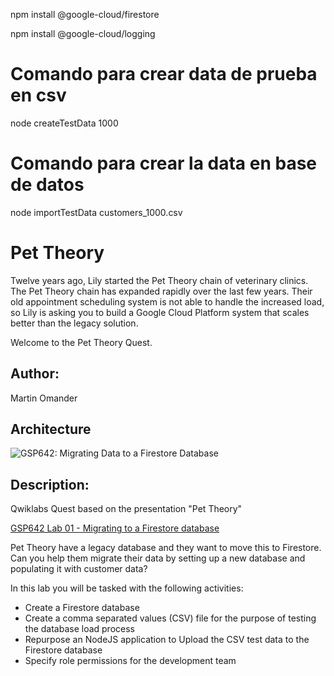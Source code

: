 npm install @google-cloud/firestore

npm install @google-cloud/logging


# Comando para crear data de prueba en csv
node createTestData 1000

# Comando para crear la data en base de datos
node importTestData customers_1000.csv

# Pet Theory

Twelve years ago, Lily started the Pet Theory chain of veterinary clinics. The Pet Theory chain has expanded rapidly over the last few years. Their old appointment scheduling system is not able to handle the increased load, so Lily is asking you to build a Google Cloud Platform system that scales better than the legacy solution.

Welcome to the Pet Theory Quest.

## Author: 
Martin Omander

## Architecture

![GSP642: Migrating Data to a Firestore Database]("[https://cdn.qwiklabs.com/Yfo0T7MHSB8V2VwDmVYNMJQo5bly1%2BtEbv%2FBrpUNbZ8%3D](https://cdn.qwiklabs.com/Yfo0T7MHSB8V2VwDmVYNMJQo5bly1%2BtEbv%2FBrpUNbZ8%3D)")

## Description: 

Qwiklabs Quest based on the presentation "Pet Theory"

[GSP642 Lab 01 - Migrating to a Firestore database](https://google.qwiklabs.com/catalog_lab/2163)

Pet Theory have a legacy database and they want to move this to Firestore. Can you help them migrate their data by setting up a new database and populating it with customer data?

In this lab you will be tasked with the following activities:

* Create a Firestore database
* Create a comma separated values (CSV) file for the purpose of testing the database load process
* Repurpose an NodeJS application to Upload the CSV test data to the Firestore database
* Specify role permissions for the development team
